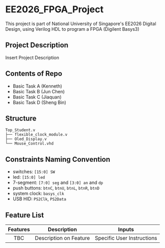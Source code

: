 # EE2026_FPGA_Project
This project is part of National University of Singapore's EE2026 Digital Design, using Verilog HDL to program a FPGA (Digilent Basys3)

## Project Description
Insert Project Description

## Contents of Repo
- Basic Task A (Kenneth)
- Basic Task B (Jun Chen)
- Basic Task C (Jiaquan)
- Basic Task D (Sheng Bin)

## Structure

    Top_Student.v
    ├── flexible_clock_module.v
    ├── Oled_Display.v
    └── Mouse_Control.vhd

## Constraints Naming Convention
- switches:         `[15:0] SW`
- led:              `[15:0] led`
- 7-segment:        `[7:0] seg` and `[3:0] an` and `dp`
- push buttons:     `btnC`, `btnU`, `btnL`, `btnR`, `btnD`
- system clock:     `basys_clk`
- USB HID:          `PS2Clk`, `PS2Data`


## Feature List
| Features | Description | Inputs |
| :---: | --- | --- |
| TBC | Description on Feature | Specific User Instructions |
